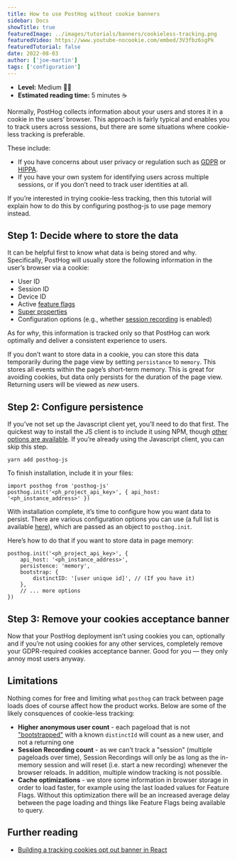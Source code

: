 ```yaml
---
title: How to use PostHog without cookie banners
sidebar: Docs
showTitle: true
featuredImage: ../images/tutorials/banners/cookieless-tracking.png
featuredVideo: https://www.youtube-nocookie.com/embed/3V3fbz6sgPk
featuredTutorial: false
date: 2022-08-03
author: ['joe-martin']
tags: ['configuration']
---
```


- **Level:** Medium 🦔🦔
- **Estimated reading time:** 5 minutes ☕️

Normally, PostHog collects information about your users and stores it in a cookie in the users’ browser. This approach is fairly typical and enables you to track users across sessions, but there are some situations where cookie-less tracking is preferable. 

These include:

- If you have concerns about user privacy or regulation such as [GDPR](/docs/integrate/gdpr) or [HIPPA](/docs/privacy/hipaa-compliance).
- If you have your own system for identifying users across multiple sessions, or if you don’t need to track user identities at all.

If you’re interested in trying cookie-less tracking, then this tutorial will explain how to do this by configuring posthog-js to use page memory instead.

<GDPRForm />

## Step 1: Decide where to store the data

It can be helpful first to know what data is being stored and why. Specifically, PostHog will usually store the following information in the user’s browser via a cookie:

- User ID
- Session ID
- Device ID 
- Active [feature flags](/docs/user-guides/feature-flags)
- [Super properties](/docs/integrate/client/js#super-properties)
- Configuration options (e.g., whether [session recording](/docs/user-guides/recordings) is enabled)

As for _why_, this information is tracked only so that PostHog can work optimally and deliver a consistent experience to users.

If you don’t want to store data in a cookie, you can store this data temporarily during the page view by setting `persistance` to `memory`. This stores all events within the page’s short-term memory. This is great for avoiding cookies, but data only persists for the duration of the page view. Returning users will be viewed as _new_ users. 

## Step 2: Configure persistence

If you’ve not set up the Javascript client yet, you’ll need to do that first. The quickest way to install the JS client is to include it using NPM, though [other options are available](/docs/integrate/client/js#installation). If you’re already using the Javascript client, you can skip this step. 

```
yarn add posthog-js
```

To finish installation, include it in your files:

```
import posthog from 'posthog-js'
posthog.init('<ph_project_api_key>', { api_host: '<ph_instance_address>' })
```

With installation complete, it’s time to configure how you want data to persist. There are various configuration options you can use (a full list is available [here](https://github.com/PostHog/posthog-js/blob/96fa9339b9c553a1c69ec5db9d282f31a65a1c25/src/posthog-core.js#L933)), which are passed as an object to `posthog.init`.

Here’s how to do that if you want to store data in page memory:

```
posthog.init('<ph_project_api_key>', {
    api_host: '<ph_instance_address>',
    persistence: 'memory',
    bootstrap: {
        distinctID: '[user unique id]', // (If you have it)
    },
    // ... more options
})
```

## Step 3: Remove your cookies acceptance banner

Now that your PostHog deployment isn’t using cookies you can, optionally and if you’re not using cookies for any other services, completely remove your GDPR-required cookies acceptance banner. Good for you — they only annoy most users anyway. 

## Limitations

Nothing comes for free and limiting what `posthog` can track between page loads does of course affect how the product works. Below are some of the likely consquences of cookie-less tracking:

* **Higher anonymous user count** - each pageload that is not ["bootstrapped"](docs/libraries/js#bootstrapping-flags) with a known `distinctId` will count as a new user, and not a returning one
* **Session Recording count** - as we can't track a "session" (multiple pageloads over time), Session Recordings will only be as long as the in-memory session and will reset (i.e. start a new recording) whenever the browser reloads. In addition, multiple window tracking is not possible.
* **Cache optimizations** - we store some information in browser storage in order to load faster, for example using the last loaded values for Feature Flags. Without this optimization there will be an increased average delay between the page loading and things like Feature Flags being available to query. 


## Further reading

- [Building a tracking cookies opt out banner in React](/tutorials/react-cookie-banner)

<NewsletterTutorial compact/>

